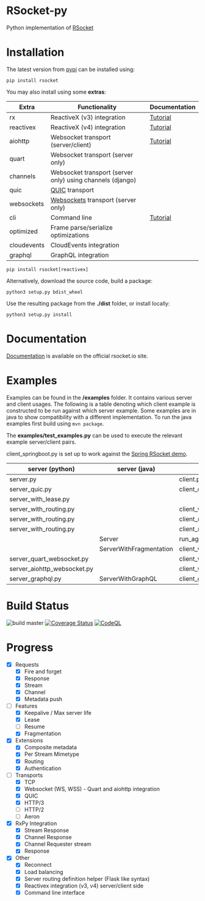 # RSocket-py

Python implementation of [RSocket](http://rsocket.io)

# Installation

The latest version from [pypi](https://pypi.org/project/rsocket/) can be installed using:

```shell
pip install rsocket
```

You may also install using some **extras**:

| Extra       | Functionality                                                                         | Documentation                                                       |
|-------------|---------------------------------------------------------------------------------------|---------------------------------------------------------------------|
| rx          | ReactiveX (v3) integration                                                            | [Tutorial](https://rsocket.io/guides/rsocket-py/tutorial/reactivex) |
| reactivex   | ReactiveX (v4) integration                                                            | [Tutorial](https://rsocket.io/guides/rsocket-py/tutorial/reactivex) |
| aiohttp     | Websocket transport (server/client)                                                   | [Tutorial](https://rsocket.io/guides/rsocket-py/tutorial/websocket) |
| quart       | Websocket transport (server only)                                                     |                                                                     |
| channels    | Websocket transport (server only) using channels (django)                             |                                                                     |
| quic        | [QUIC](https://github.com/aiortc/aioquic) transport                                   |                                                                     |
| websockets  | [Websockets](https://github.com/python-websockets/websockets) transport (server only) |                                                                     |
| cli         | Command line                                                                          | [Tutorial](https://rsocket.io/guides/rsocket-py/cli)                |
| optimized   | Frame parse/serialize optimizations                                                   |                                                                     |
| cloudevents | CloudEvents integration                                                               |                                                                     |
| graphql     | GraphQL integration                                                                   |                                                                     |

```shell
pip install rsocket[reactivex]
```

Alternatively, download the source code, build a package:

```shell
python3 setup.py bdist_wheel
```

Use the resulting package from the **./dist** folder, or install locally:

```shell
python3 setup.py install
```

# Documentation

[Documentation](https://rsocket.io/guides/rsocket-py) is available on the official rsocket.io site.

# Examples

Examples can be found in the **/examples** folder. It contains various server and client usages. The following is a
table
denoting which client example is constructed to be run against which server example. Some examples
are in java to show compatibility with a different implementation. To run the java examples first build using <code>mvn
package</code>.

The **examples/test_examples.py** can be used to execute the relevant example server/client pairs.

client_springboot.py is set up to work against
the [Spring RSocket demo](https://github.com/benwilcock/spring-rsocket-demo).

| server (python)             | server (java)           | client (python)                    | client(java)    |
|-----------------------------|-------------------------|------------------------------------|-----------------|
| server.py                   |                         | client.py                          |                 |
| server_quic.py              |                         | client_quic.py                     |                 |
| server_with_lease.py        |                         |                                    | ClientWithLease |
| server_with_routing.py      |                         | client_with_routing.py             | Client          |
| server_with_routing.py      |                         | client_rx.py                       |                 |
| server_with_routing.py      |                         | client_reconnect.py                |                 |
|                             | Server                  | run_against_example_java_server.py |                 |
|                             | ServerWithFragmentation | client_with_routing.py             |                 |
| server_quart_websocket.py   |                         | client_websocket.py                |                 |
| server_aiohttp_websocket.py |                         | client_websocket.py                |                 |
| server_graphql.py           | ServerWithGraphQL       | client_graphql.py                  |                 |

# Build Status

![build master](https://github.com/rsocket/rsocket-py/actions/workflows/python-package.yml/badge.svg?branch=master)
[![Coverage Status](https://coveralls.io/repos/github/rsocket/rsocket-py/badge.svg?branch=master)](https://coveralls.io/github/rsocket/rsocket-py?branch=master)
[![CodeQL](https://github.com/rsocket/rsocket-py/actions/workflows/codeql-analysis.yml/badge.svg)](https://github.com/rsocket/rsocket-py/actions/workflows/codeql-analysis.yml)

# Progress

- [X] Requests
    - [X] Fire and forget
    - [X] Response
    - [X] Stream
    - [X] Channel
    - [X] Metadata push
- [ ] Features
    - [X] Keepalive / Max server life
    - [X] Lease
    - [ ] Resume
    - [X] Fragmentation
- [X] Extensions
    - [X] Composite metadata
    - [X] Per Stream Mimetype
    - [X] Routing
    - [X] Authentication
- [ ] Transports
    - [X] TCP
    - [X] Websocket (WS, WSS) - Quart and aiohttp integration
    - [X] QUIC
    - [X] HTTP/3
    - [ ] HTTP/2
    - [ ] Aeron
- [X] RxPy Integration
    - [X] Stream Response
    - [X] Channel Response
    - [X] Channel Requester stream
    - [X] Response
- [X] Other
    - [X] Reconnect
    - [X] Load balancing
    - [X] Server routing definition helper (Flask like syntax)
    - [X] Reactivex integration (v3, v4) server/client side
    - [X] Command line interface
